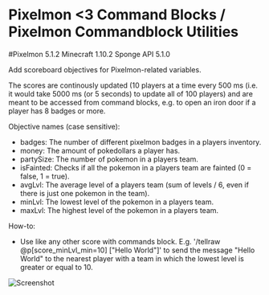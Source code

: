 # Pixelmon <3 Command Blocks / Pixelmon Commandblock Utilities
#Pixelmon 5.1.2 Minecraft 1.10.2 Sponge API 5.1.0

Add scoreboard objectives for Pixelmon-related variables.

The scores are continously updated (10 players at a time every 500 ms (i.e. it would take 5000 ms (or 5 seconds) to update all of 100 players) and are meant to be accessed from command blocks, e.g. to open an iron door if a player has 8 badges or more.


Objective names (case sensitive):
- badges: The number of different pixelmon badges in a players inventory.
- money: The amount of pokedollars a player has.
- partySize: The number of pokemon in a players team.
- isFainted: Checks if all the pokemon in a players team are fainted (0 = false, 1 = true).
- avgLvl: The average level of a players team (sum of levels / 6, even if there is just one pokemon in the team).
- minLvl: The lowest level of the pokemon in a players team.
- maxLvl: The highest level of the pokemon in a players team.

How-to:
- Use like any other score with commands block. E.g. '/tellraw @p[score_minLvl_min=10] ["Hello World"]' to send the message "Hello World" to the nearest player with a team in which the lowest level is greater or equal to 10.

![Screenshot](http://i.imgur.com/09mS8gG.png)
